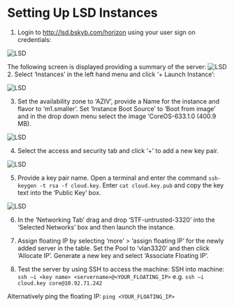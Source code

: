 # Setting Up LSD Instances

1. Login to http://lsd.bskyb.com/horizon using your user sign on credentials:

<img src="https://github.com/sky-uk/stf/blob/master/res/sky/image07.png?raw=true" alt="LSD">

The following screen is displayed providing a summary of the server:
<img src="https://github.com/sky-uk/stf/blob/master/res/sky/image06.png" alt="LSD">
2. Select ‘Instances’ in the left hand menu and click ‘+ Launch Instance’:

<img src="https://github.com/sky-uk/stf/blob/master/res/sky/image11.png?raw=true" alt="LSD">

3. Set the availability zone to ‘AZIV’, provide a Name for the instance and flavor to ‘m1.smaller’. Set ‘Instance Boot Source’ to ‘Boot from image’ and in the drop down menu select the image ‘CoreOS-633.1.0 (400.9 MB).

<img src="https://github.com/sky-uk/stf/blob/master/res/sky/image08.png?raw=true" alt="LSD">

4. Select the access and security tab and click ‘+’ to add a new key pair. 

<img src="https://github.com/sky-uk/stf/blob/master/res/sky/image12.png?raw=true" alt="LSD">

5. Provide a key pair name. Open a terminal and enter the command `ssh-keygen -t rsa -f cloud.key`. Enter `cat cloud.key.pub` and copy the key text into the ‘Public Key’ box.

<img src="https://github.com/sky-uk/stf/blob/master/res/sky/image19.png?raw=true" alt="LSD">

6. In the ‘Networking Tab’ drag and drop ‘STF-untrusted-3320’ into the ‘Selected Networks’ box and then launch the instance.

7. Assign floating IP by selecting ‘more’ > ‘assign floating IP’ for the newly added server in the table. Set the Pool to ‘vlan3320’ and then click ‘Allocate IP’.  Generate a new key and select ‘Associate Floating IP’.

8. Test the server by using SSH to access the machine:
SSH into machine: `ssh –i <key name> <servername>@<YOUR_FLOATING_IP>`
 e.g.  `ssh –i cloud.key core@10.92.71.242`

Alternatively ping the floating IP: `ping <YOUR_FLOATING_IP>`
